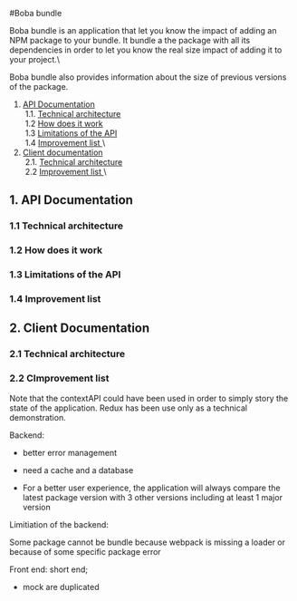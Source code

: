#Boba bundle

Boba bundle is an application that let you know the impact of adding an NPM package to your bundle.
It bundle a the package with all its dependencies in order to let you know the real size impact of adding it to your project.\

Boba bundle also provides information about the size of previous versions of the package.

1. [ API Documentation ](#apiDoc)\
   &nbsp;1.1. [ Technical architecture ](#apiTechnicalArchitecture)\
   &nbsp;1.2 [ How does it work ](#howItWorks)\
   &nbsp;1.3 [ Limitations of the API](#apiLimitation)\
   &nbsp;1.4 [ Improvement list ](#apiImprovement)\
2. [ Client documentation ](#clientDoc)\
   &nbsp;2.1. [ Technical architecture ](#clientTechnicalArchitecture)\
   &nbsp;2.2 [ Improvement list ](#clientImprovement)\

<a name="apiDocumentation"></a>

## 1. API Documentation

<a name="apiTechnicalArchitecture"></a>

### 1.1 Technical architecture

<a name="howItWorks"></a>

### 1.2 How does it work

<a name="apiLimitation"></a>

### 1.3 Limitations of the API

<a name="apiImprovement"></a>

### 1.4 Improvement list

<a name="clientDoc"></a>

## 2. Client Documentation

<a name="clientTechnicalArchitecture"></a>

### 2.1 Technical architecture

<a name="clientImprovement"></a>

### 2.2 CImprovement list

Note that the contextAPI could have been used in order to simply story the state of the application. Redux has been use only as a technical demonstration.

Backend:

- better error management

- need a cache and a database

- For a better user experience, the application will always compare the latest package version with 3 other versions including at least 1 major version

Limitiation of the backend:

Some package cannot be bundle because webpack is missing a loader or because of some specific package error

Front end: short end;

- mock are duplicated
